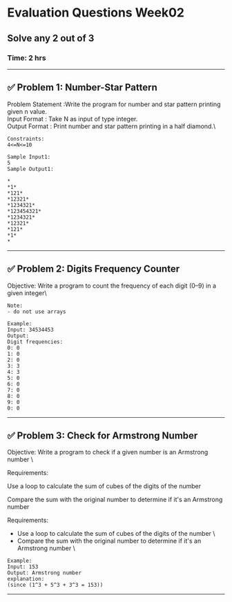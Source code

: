 # **Evaluation Questions Week02**
## Solve any 2 out of 3 
### Time: 2 hrs

---

## ✅ **Problem 1:  Number-Star Pattern**

Problem Statement :Write the program for number and star pattern printing given n value.\
Input  Format  : Take N as input of type integer. \
Output Format  : Print  number and star pattern printing in a half diamond.\ 

```
Constraints:
4<=N<=10

Sample Input1:
5
Sample Output1:

*
*1*
*121*
*12321*
*1234321*
*123454321*
*1234321*
*12321*
*121*
*1*
*
```
---


## ✅ **Problem 2: Digits Frequency Counter**

Objective: Write a program to count the frequency of each digit (0–9) in a given integer\  
```
Note:
- do not use arrays
```  
```
Example:  
Input: 34534453  
Output:  
Digit frequencies:  
0: 0  
1: 0  
2: 0  
3: 3  
4: 3
5: 0
6: 0
7: 0
8: 0
9: 0
0: 0  
````
---

## ✅ **Problem 3: Check for Armstrong Number**

Objective: Write a program to check if a given number is an Armstrong number \

Requirements:

Use a loop to calculate the sum of cubes of the digits of the number

Compare the sum with the original number to determine if it's an Armstrong number


Requirements:  
- Use a loop to calculate the sum of cubes of the digits of the number \  
- Compare the sum with the original number to determine if it's an Armstrong number \  
```
Example:  
Input: 153  
Output: Armstrong number 
explanation: 
(since (1^3 + 5^3 + 3^3 = 153))
```

---

